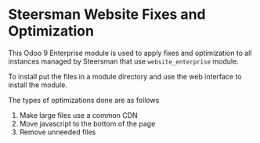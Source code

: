 # Steersman Website Fixes and Optimization

This Odoo 9 Enterprise module is used to apply fixes and optimization to all instances managed by Steersman that use `website_enterprise` module.

To install put the files in a module directory and use the web interface to install the module.

The types of optimizations done are as follows
1. Make large files use a common CDN
2. Move javascript to the bottom of the page
3. Remove unneeded files